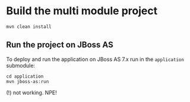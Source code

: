 # Build the multi module project

    mvn clean install

## Run the project on JBoss AS

To deploy and run the application on JBoss AS 7.x run in the `application` submodule:

    cd application
    mvn jboss-as:run

(!) not working. NPE!
